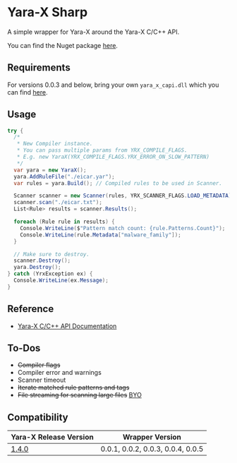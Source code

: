 # Yara-X Sharp
A simple wrapper for Yara-X around the Yara-X C/C++ API.

You can find the Nuget package [here](https://www.nuget.org/packages/YaraXSharp).

## Requirements
For versions 0.0.3 and below, bring your own `yara_x_capi.dll` which you can find [here](https://github.com/VirusTotal/yara-x/releases).

## Usage
```csharp
try {
  /*
   * New Compiler instance.
   * You can pass multiple params from YRX_COMPILE_FLAGS.
   * E.g. new YaraX(YRX_COMPILE_FLAGS.YRX_ERROR_ON_SLOW_PATTERN)
   */
  var yara = new YaraX();
  yara.AddRuleFile("./eicar.yar");
  var rules = yara.Build(); // Compiled rules to be used in Scanner.

  Scanner scanner = new Scanner(rules, YRX_SCANNER_FLAGS.LOAD_METADATA);
  scanner.scan("./eicar.txt");
  List<Rule> results = scanner.Results();

  foreach (Rule rule in results) {
    Console.WriteLine($"Pattern match count: {rule.Patterns.Count}");
    Console.WriteLine(rule.Metadata["malware_family"]);
  }

  // Make sure to destroy.
  scanner.Destroy();
  yara.Destroy();
} catch (YrxException ex) {
  Console.WriteLine(ex.Message);
}
```

## Reference
- [Yara-X C/C++ API Documentation](https://virustotal.github.io/yara-x/docs/api/c/c-/)

## To-Dos
- ~~Compiler flags~~
- Compiler error and warnings
- Scanner timeout
- ~~Iterate matched rule patterns and tags~~
- ~~File streaming for scanning large files~~ [BYO](https://github.com/jtpox/Yara-X-Sharp/commit/596f3b0e6da6989e2936eb0bff213742737865be)

## Compatibility
| Yara-X Release Version | Wrapper Version |
|--|--|
| [1.4.0](https://github.com/VirusTotal/yara-x/releases/tag/v1.4.0) | 0.0.1, 0.0.2, 0.0.3, 0.0.4, 0.0.5 |

